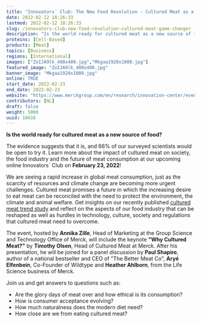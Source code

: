 ```yaml
---
title: "Innovators´ Club: The New Food Revolution - Cultured Meat as a game changer"
date: 2022-02-12 18:26:33
lastmod: 2022-02-12 18:26:33
slug: /innovators-club-new-food-revolution-cultured-meat-game-changer
description: "Is the world ready for cultured meat as a new source of food?The evidence suggests that it is, and 66% of our surveyed scientists would be open to try it. Learn more about the impact of cultured meat on society, the food industry and the future of meat consumption at our upcoming online Innovators´ Club on February 23, 2022!"
proteins: [Cell-Based]
products: [Meat]
topics: [Business]
regions: [International]
images: ["ZoIJA9lk_400x400.jpg","Mkgaa1920x1080.jpg"]
featured_image: "ZoIJA9lk_400x400.jpg"
banner_image: "Mkgaa1920x1080.jpg"
online: TRUE
start_date: 2022-02-23
end_date: 2022-02-23
website: "https://www.merckgroup.com/en/research/innovation-center/events/all-upcoming-events/the-new-food-revolution.html"
contributors: [NL]
draft: false
weight: 5000
uuid: 10416
---
```

**Is the world ready for cultured meat as a new source of food?**

The evidence suggests that it is, and 66% of our surveyed scientists
would be open to try it. Learn more about the impact of cultured meat on
society, the food industry and the future of meat consumption at our
upcoming online Innovators´ Club on **February 23, 2022**!

We are seeing a rapid increase in global meat consumption, just as the
scarcity of resources and climate change are becoming more urgent
challenges. Cultured meat promises a future in which the increasing
desire to eat meat can be reconciled with the need to protect the
environment, the climate and animal welfare. Get insights on our
recently published [cultured meat trend
study](https://www.merckgroup.com/content/dam/web/corporate/non-images/research/innovation-center/en/Trendstudy_EN.pdf) and
reflect on the aspects of our food industry that can be reshaped as well
as hurdles in technology, culture, society and regulations that cultured
meat need to overcome.

The event, hosted by **Annika Zille**, Head of Marketing at the Group
Science and Technology Office of Merck, will include the keynote **"Why
Cultured Meat?"** by **Timothy Olsen**, Head of Cultured Meat at Merck.
After his presentation, he will be joined for a panel discussion
by **Paul Shapiro**, author of a national bestseller and CEO of "The
Better Meat Co", **Aryé Elfenbein**, Co-Founder of Wildtype
and **Heather Ahlborn**, from the Life Science business of Merck.

Join us and get answers to questions such as:

-   Are the glory days of meat over and how ethical is its consumption?
-   How is consumer acceptance evolving?
-   How much naturalness does the modern diet need?
-   How close are we from eating cultured meat?
